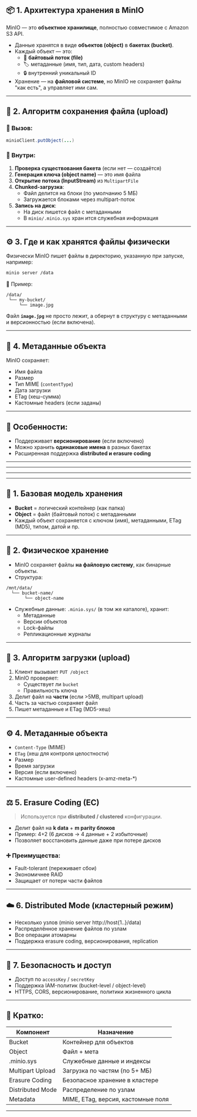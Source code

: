 ## 📦 **1. Архитектура хранения в MinIO**
MinIO — это **объектное хранилище**, полностью совместимое с Amazon S3 API.
- Данные хранятся в виде **объектов (object)** в **бакетах (bucket)**.    
- Каждый объект — это:    
    - 📁 **байтовый поток (file)**        
    - 🏷️ метаданные (имя, тип, дата, custom headers)        
    - 🔒 внутренний уникальный ID        
- Хранение — на **файловой системе**, но MinIO не сохраняет файлы "как есть", а управляет ими сам.    

---
## 🔄 **2. Алгоритм сохранения файла (upload)**
### 🔧 Вызов:
```java
minioClient.putObject(...)
```
### 🔽 Внутри:
1. **Проверка существования бакета** (если нет — создаётся)    
2. **Генерация ключа (object name)** — это имя файла    
3. **Открытие потока (InputStream)** из `MultipartFile`    
4. **Chunked-загрузка**:    
    - Файл делится на блоки (по умолчанию 5 МБ)        
    - Загружается блоками через multipart-поток        
5. **Запись на диск**:    
    - На диск пишется файл с метаданными        
    - В `minio/.minio.sys` хран ится служебная информация        

---
## ⚙️ **3. Где и как хранятся файлы физически**
Физически MinIO пишет файлы в директорию, указанную при запуске, например:
```bash
minio server /data
```
📁 Пример:
```arduino
/data/
 └── my-bucket/
     └── image.jpg
```
Файл **`image.jpg`** не просто лежит, а обернут в структуру с метаданными и версионностью (если включена).

---
## 🔐 **4. Метаданные объекта**
MinIO сохраняет:
- Имя файла    
- Размер    
- Тип MIME (`contentType`)    
- Дата загрузки    
- ETag (хеш-сумма)    
- Кастомные headers (если заданы)    

---
## 🧠 Особенности:
- Поддерживает **версионирование** (если включено)    
- Можно хранить **одинаковые имена** в разных бакетах    
- Расширенная поддержка **distributed и erasure coding**    

---
---
---
---
## 🧱 1. **Базовая модель хранения**
- **Bucket** = логический контейнер (как папка)    
- **Object** = файл (байтовый поток) с метаданными    
- Каждый объект сохраняется с ключом (имя), метаданными, ETag (MD5), типом, датой и пр.    
---
## 📁 2. **Физическое хранение**
- MinIO сохраняет файлы **на файловую систему**, как бинарные объекты.    
- Структура:
```pgsql
/mnt/data/
  └── bucket-name/
       └── object-name
```
- Служебные данные: `.minio.sys/` (в том же каталоге), хранит:    
    - Метаданные        
    - Версии объектов        
    - Lock-файлы        
    - Репликационные журналы        

---
## 🔄 3. **Алгоритм загрузки (upload)**
1. Клиент вызывает `PUT /object`    
2. MinIO проверяет:    
    - Существует ли `bucket`        
    - Правильность ключа        
3. Делит файл на **части** (если >5MB, multipart upload)    
4. Часть за частью сохраняет файл    
5. Пишет метаданные и ETag (MD5-хеш)    

---
## ⚙️ 4. **Метаданные объекта**
- `Content-Type` (MIME)    
- `ETag` (хеш для контроля целостности)    
- Размер    
- Время загрузки    
- Версия (если включено)    
- Кастомные user-defined headers (x-amz-meta-*)    

---
## ⚖️ 5. **Erasure Coding (EC)**

> Используется при **distributed / clustered** конфигурации.
- Делит файл на **k data** + **m parity блоков**    
- Пример: 4+2 (6 дисков → 4 данные + 2 избыточные)    
- Позволяет восстановить данные даже при потере дисков    

### ➕ Преимущества:
- Fault-tolerant (переживает сбои)    
- Экономичнее RAID    
- Защищает от потери части файлов    

---
## ☁️ 6. **Distributed Mode** (кластерный режим)
- Несколько узлов (minio server http://host{1..}/data)    
- Распределённое хранение файлов по узлам    
- Все операции атомарны    
- Поддержка erasure coding, версионирования, replication    

---
## 🔐 7. **Безопасность и доступ**
- Доступ по `accessKey` / `secretKey`    
- Поддержка IAM-политик (bucket-level / object-level)    
- HTTPS, CORS, версионирование, политики жизненного цикла    

---
## 🧠 Кратко:

|Компонент|Назначение|
|---|---|
|Bucket|Контейнер для объектов|
|Object|Файл + мета|
|.minio.sys|Служебные данные и индексы|
|Multipart Upload|Загрузка по частям (по 5+ МБ)|
|Erasure Coding|Безопасное хранение в кластере|
|Distributed Mode|Распределение по узлам|
|Metadata|MIME, ETag, версия, кастомные поля|

---